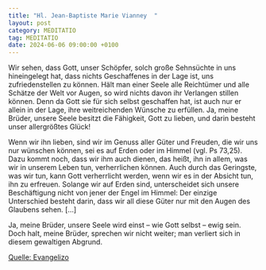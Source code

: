 ```yaml
---
title: "Hl. Jean-Baptiste Marie Vianney  "
layout: post
category: MEDITATIO
tag: MEDITATIO
date: 2024-06-06 09:00:00 +0100
---
```

Wir sehen, dass Gott, unser Schöpfer, solch große Sehnsüchte in uns hineingelegt hat, dass nichts Geschaffenes in der Lage ist, uns zufriedenstellen zu können. Hält man einer Seele alle Reichtümer und alle Schätze der Welt vor Augen, so wird nichts davon ihr Verlangen stillen können.<!--more--> Denn da Gott sie für sich selbst geschaffen hat, ist auch nur er allein in der Lage, ihre weitreichenden Wünsche zu erfüllen. Ja, meine Brüder, unsere Seele besitzt die Fähigkeit, Gott zu lieben, und darin besteht unser allergrößtes Glück!
 
Wenn wir ihn lieben, sind wir im Genuss aller Güter und Freuden, die wir uns nur wünschen können, sei es auf Erden oder im Himmel (vgl. Ps 73,25). Dazu kommt noch, dass wir ihm auch dienen, das heißt, ihn in allem, was wir in unserem Leben tun, verherrlichen können. Auch durch das Geringste, was wir tun, kann Gott verherrlicht werden, wenn wir es in der Absicht tun, ihn zu erfreuen. Solange wir auf Erden sind, unterscheidet sich unsere Beschäftigung nicht von jener der Engel im Himmel: Der einzige Unterschied besteht darin, dass wir all diese Güter nur mit den Augen des Glaubens sehen. […] 
 
Ja, meine Brüder, unsere Seele wird einst – wie Gott selbst – ewig sein. Doch halt, meine Brüder, sprechen wir nicht weiter; man verliert sich in diesem gewaltigen Abgrund.
 

[Quelle: Evangelizo](https://evangeliumtagfuertag.org/DE/gospel)